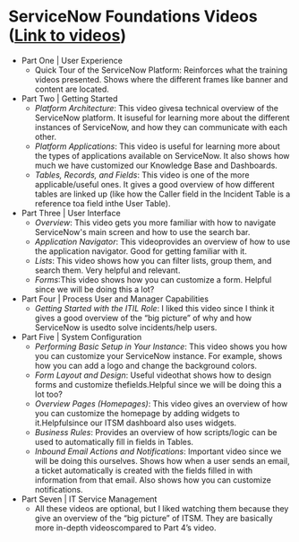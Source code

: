 # ServiceNow Foundations Videos ([Link to videos](https://community.servicenow.com/community?id=community_article&sys_id=a2dc2a65dbd0dbc01dcaf3231f96197e))
* Part One | User Experience
	* Quick Tour of the ServiceNow Platform: Reinforces what the training videos presented. Shows where the different frames like banner and content are located.
* Part Two | Getting Started
	* *Platform Architecture*: This video givesa technical overview of the ServiceNow platform. It isuseful for learning more about the different instances of ServiceNow, and how they can communicate with each other.
	* *Platform Applications*: This video is useful for learning more about the types of applications available on ServiceNow. It also shows how much we have customized our Knowledge Base and Dashboards.
	* *Tables, Records, and Fields*: This video is one of the more applicable/useful ones. It gives a good overview of how different tables are linked up (like how the Caller field in the Incident Table is a reference toa field inthe User Table).
* Part Three | User Interface
	* *Overview*: This video gets you more familiar with how to navigate ServiceNow's main screen and how to use the search bar.
	* *Application Navigator*: This videoprovides an overview of how to use the application navigator. Good for getting familiar with it.
	* *Lists*: This video shows how you can filter lists, group them, and search them. Very helpful and relevant.
	* *Forms*:This video shows how you can customize a form. Helpful since we will be doing this a lot?
* Part Four | Process User and Manager Capabilities
	* *Getting Started with the ITIL Role*: I liked this video since I think it gives a good overview of the “big picture” of why and how ServiceNow is usedto solve incidents/help users.
* Part Five | System Configuration
	* *Performing Basic Setup in Your Instance*: This video shows you how you can customize your ServiceNow instance. For example, shows how you can add a logo and change the background colors.
	* *Form Layout and Design*: Useful videothat shows how to design forms and customize thefields.Helpful since we will be doing this a lot too?
	* *Overview Pages (Homepages)*: This video gives an overview of how you can customize the homepage by adding widgets to it.Helpfulsince our ITSM dashboard also uses widgets. 
	* *Business Rules*: Provides an overview of how scripts/logic can be used to automatically fill in fields in Tables. 
	* *Inbound Email Actions and Notifications*: Important video since we will be doing this ourselves. Shows how when a user sends an email, a ticket automatically is created with the fields filled in with information from that email. Also shows how you can customize notifications.
* Part Seven | IT Service Management
	* All these videos are optional, but I liked watching them because they give an overview of the “big picture” of ITSM. They are basically more in-depth videoscompared to Part 4’s video.
